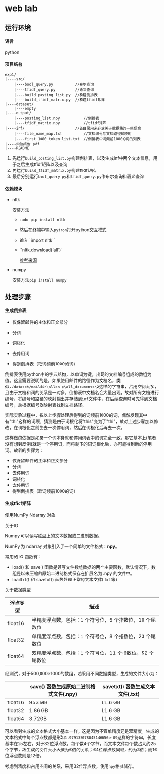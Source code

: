 # web lab



## 运行环境

#### 语言

python



#### 项目结构

```
exp1/
|----src/
	|----bool_query.py			//布尔查询
	|----tfidf_query.py			//语义查询
	|----build_posting_list.py	//构建倒排表
	|----build_tfidf_matrix.py	//构建tfidf矩阵
|----dataset/
	|----empty
|----output/
	|----posting_list.npy			//倒排表
	|----tfidf_matrix.npy			//tfidf矩阵
|----inf/						//该目录用来存放关于数据集的一些信息
	|----file_name_map.txt			//文档编号与文档路径的映射
	|----first_1000_token_list.txt	//倒排表中词频前1000的词的列表
|----实验报告.pdf
|----README
```

1. 先运行`build_posting_list.py`构建倒排表，以及生成inf中两个文本信息，用于之后生成tfidf矩阵以及查询
2. 再运行`build_tfidf_matrix.py`构建tfidf矩阵
3. 最后分别运行`bool_query.py`和`tfidf_query.py`作布尔查询和语义查询





#### 依赖模块

- nltk

  安装方法

  - `sudo pip install nltk`

  - 然后在终端中输入`python`打开python交互模式

  - 输入 `import nltk``

  - ``nltk.download(‘all’)`

    [参考来源](https://www.geeksforgeeks.org/tokenize-text-using-nltk-python/?ref=lbp)

- numpy

  安装方法`pip install numpy`

  

## 处理步骤

#### 生成倒排表

- 仅保留邮件的主体和正文部分

- 分词

- 词根化

- 去停用词

- 得到倒排表（取词频前1000的词）

倒排表使用python中的字典结构，以单词为键，出现的文档编号组成的数组为值。这里需要说明的是，如果使用邮件的路径作为文档名，类似`./dataset/maildir\allen-p\all_documents\2`这样的字符串，占用空间太多，且由于文档和词的关系是一对多，倒排表中文档名会大量出现，故对所有文档进行编号，将编号和路径的映射输出并存储到`inf`文件中，在后续查询时可先得到文档编号，后根据编号及映射表找到文档路径。



实际实验过程中，按以上步骤处理后得到的词频前1000的词，偶然发现其中有"thi"这样的词项，猜测是由于词根化将"this"变为了"thi"，故对上述步骤加以修改，在词根化之前先去一次停用词，然后在词根化后再去一次。

这样做的依据是如果一个词本身就和停用词表中的词完全一致，那它基本上(笔者没有想到反例)就是一个停用词，而将剩下的词词根化后，亦可能得到新的停用词。故新的步骤为：

- 仅保留邮件的主体和正文部分
- 分词
- 去停用词
- 词根化
- 去停用词
- 得到倒排表（取词频前1000的词）





#### 生成tfidf矩阵

使用NumPy Ndarray 对象



关于IO

Numpy 可以读写磁盘上的文本数据或二进制数据。

NumPy 为 ndarray 对象引入了一个简单的文件格式：**npy**。

常用的 IO 函数有：

- load() 和 save() 函数是读写文件数组数据的两个主要函数，默认情况下，数组是以未压缩的原始二进制格式保存在扩展名为 .npy 的文件中。
- loadtxt() 和 savetxt() 函数处理正常的文本文件(.txt 等)



关于数据类型

| 浮点类型 | 描述                                                     |
| -------- | -------------------------------------------------------- |
| float16  | 半精度浮点数，包括：1 个符号位，5 个指数位，10 个尾数位  |
| float32  | 单精度浮点数，包括：1 个符号位，8 个指数位，23 个尾数位  |
| float64  | 双精度浮点数，包括：1 个符号位，11 个指数位，52 个尾数位 |



经测试，对于500,000×1000的数组，若采用不同数据类型，生成的文件大小为：

|         | save() 函数生成原始二进制格式文件(.npy) | savetxt() 函数生成文本文件(.txt) |
| ------- | --------------------------------------- | -------------------------------- |
| float16 | 953 MB                                  | 11.6 GB                          |
| float32 | 1.86 GB                                 | 11.6 GB                          |
| float64 | 3.72GB                                  | 11.6 GB                          |

可以看到生成的文本格式大小基本一样，这是因为不管单精度还是双精度，生成的文本格式中每个浮点数都是形如`1.979135078045146656e-09`这样的字符串，长度基本在25左右，对于32位浮点数，每个数4个字节，而文本文件每个数占大约25个字节，故生成的文件大小大概为6倍的关系；64位浮点数同理，约为3倍；而16位浮点数则是12倍。



考虑到精度和占用空间的关系，采用32位浮点数，使用`npy`格式储存。





